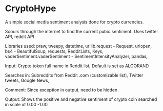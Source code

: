 # CryptoHype
A simple social media sentiment analysis done for crypto currencies. 

Scours through the internet to find the current pubic sentiment.
Uses twitter API, reddit API

Libraries used:
praw,
tweepy,
datetime,
urllib.request - Request, urlopen,
bs4 - BeautifulSoup,
requests,
RedditLists,
Keys,
vaderSentiment.vaderSentiment - SentimentIntensityAnalyzer,
pandas,

Input:
Crypto token full name in Reddit list, Default is set as ALGORAND

Searches in:
Subreddits from Reddit .com (customizable list),
Twitter tweets,
Google News,

Comment:
Since exception in output, need to be hidden

Output:
Shows the positive and negative sentiment of crypto coin searched in scale of 0.00 -1.00
